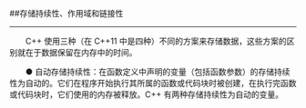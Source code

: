##存储持续性、作用域和链接性

---

&emsp;&emsp;C++ 使用三种（在 C++11 中是四种）不同的方案来存储数据，这些方案的区别就在于数据保留在内存中的时间。

&emsp;&emsp;● 自动存储持续性：在函数定义中声明的变量（包括函数参数）的存储持续性为自动的。它们在程序开始执行其所属的函数或代码块时被创建，在执行完函数或代码块时，它们使用的内存被释放。C++ 有两种存储持续性为自动的变量。